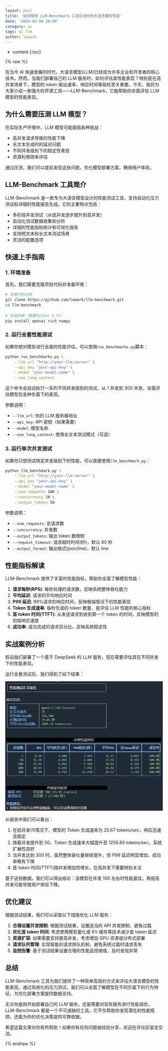 ```yaml
---
layout: post
title: '如何使用 LLM-Benchmark 工具压测你的大语言模型性能'
date: '2025-03-04 20:00'
category: ai
tags: ai llm
author: lework
---
```


- content
  {:toc}

{% raw %}

在当今 AI 快速发展的时代，大语言模型(LLM)已经成为许多企业和开发者的核心技术。然而，当我们部署自己的 LLM 服务时，如何评估其性能表现？特别是在高并发场景下，模型的 token 输出速率、响应时间等指标至关重要。今天，我将为大家介绍一款强大的开源工具——LLM-Benchmark，它能帮助你全面评估 LLM 模型的性能表现。

## 为什么需要压测 LLM 模型？

在实际生产环境中，LLM 模型可能面临各种挑战：

- 高并发请求导致的性能下降
- 长文本生成时的延迟问题
- 不同并发级别下的稳定性表现
- 资源利用效率评估

通过压测，我们可以提前发现这些问题，优化模型部署方案，确保用户体验。

## LLM-Benchmark 工具简介

LLM-Benchmark 是一款专为大语言模型设计的性能测试工具，支持自动化压力测试和详细的性能报告生成。它的主要特点包括：

- 多阶段并发测试（从低并发逐步提升到高并发）
- 自动化测试数据收集和分析
- 详细的性能指标统计和可视化报告
- 支持短文本和长文本测试场景
- 灵活的配置选项

## 快速上手指南

### 1. 环境准备

首先，我们需要克隆项目代码并准备环境：

```bash
# 克隆代码仓库
git clone https://github.com/lework/llm-benchmark.git
cd llm-benchmark

# 安装依赖（需要Python 3.7+）
pip install openai rich numpy
```

### 2. 运行全套性能测试

如果你想对模型进行全面的性能评估，可以使用`run_benchmarks.py`脚本：

```bash
python run_benchmarks.py \
    --llm_url "http://your-llm-server" \
    --api_key "your-api-key" \
    --model "your-model-name" \
    --use_long_context
```

这个命令会自动执行一系列不同并发级别的测试，从 1 并发到 300 并发，全面评估模型在各种负载下的表现。

参数说明：

- `--llm_url`: 你的 LLM 服务器地址
- `--api_key`: API 密钥（如果需要）
- `--model`: 模型名称
- `--use_long_context`: 使用长文本测试模式（可选）

### 3. 运行单次并发测试

如果你只想测试特定并发级别下的性能，可以直接使用`llm_benchmark.py`：

```bash
python llm_benchmark.py \
    --llm_url "http://your-llm-server" \
    --api_key "your-api-key" \
    --model "your-model-name" \
    --num_requests 100 \
    --concurrency 10 \
    --output_tokens 50
```

参数说明：

- `--num_requests`: 总请求数
- `--concurrency`: 并发数
- `--output_tokens`: 输出 token 数限制
- `--request_timeout`: 请求超时时间(秒)，默认 60 秒
- `--output_format`: 输出格式(json/line)，默认 line

## 性能指标解读

LLM-Benchmark 提供了丰富的性能指标，帮助你全面了解模型性能：

1. **请求每秒(RPS)**: 每秒处理的请求数，反映系统整体吞吐能力
2. **平均延迟**: 请求的平均响应时间
3. **P99 延迟**: 99%请求的响应时间，反映极端情况下的性能表现
4. **Token 生成速率**: 每秒生成的 token 数量，是评估 LLM 性能的核心指标
5. **首 token 时间(TTFT)**: 从发送请求到收到第一个 token 的时间，反映模型的初始响应速度
6. **成功率**: 成功完成的请求百分比，反映系统稳定性

## 实战案例分析

假设我们部署了一个基于 DeepSeek 的 LLM 服务，现在需要评估其在不同并发下的性能表现。

运行全套测试后，我们得到了如下结果：

![性能测试报告示例](\assets\images\2025\image-20250220155605371.png)

从报告中我们可以看出：

1. 在低并发(1)情况下，模型的 Token 生成速率为 25.67 tokens/sec，响应迅速且稳定
2. 随着并发提升到 50，Token 生成速率大幅提升至 1256.89 tokens/sec，系统扩展性良好
3. 当并发达到 300 时，虽然整体吞吐量继续提升，但 P99 延迟明显增加，成功率略有下降
4. 首 token 时间(TTFT)随并发增加而增长，在高并发下需要特别关注

基于这些数据，我们可以得出结论：该模型在并发 100 左右时性能最佳，再提高并发可能导致用户体验下降。

## 优化建议

根据测试结果，我们可以采取以下措施优化 LLM 服务：

1. **合理设置并发限制**: 根据测试结果，设置适当的 API 并发限制，避免过载
2. **优化首 token 时间**: 考虑使用模型量化或 KV 缓存等技术减少首 token 延迟
3. **资源扩容**: 如果需要支持更高并发，考虑增加 GPU 资源或分布式部署
4. **请求队列管理**: 实现智能的请求排队机制，避免系统过载时请求丢失
5. **监控告警**: 基于测试结果设置合理的性能监控阈值，及时发现异常

## 总结

LLM-Benchmark 工具为我们提供了一种简单高效的方式来评估大语言模型的性能表现。通过系统化的压力测试，我们可以全面了解模型在不同负载下的行为特征，为优化部署方案提供数据支持。

无论你是刚开始部署自己的 LLM 服务，还是需要对现有服务进行性能调优，LLM-Benchmark 都是一个不可或缺的工具。它不仅帮助你发现潜在的性能瓶颈，还能为你的优化决策提供可靠依据。

希望这篇文章对你有所帮助！如果你有任何问题或经验分享，欢迎在评论区留言交流。

{% endraw %}
